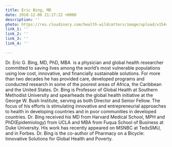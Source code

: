 ```yaml
---
title: Eric Bing, MD
date: 2018-12-06 21:17:22 +0000
description: ''
photo: https://res.cloudinary.com/health-wildcatters/image/upload/v1544131205/image.png
link_1: ''
link_2: ''
link_3: ''
link_4: ''

---
```

Dr. Eric G. Bing, MD, PhD, MBA  is a physician and global health researcher committed to saving lives among the world’s most vulnerable populations using low cost, innovative, and financially sustainable solutions. For more than two decades he has provided care, developed programs and conducted research in some of the poorest areas of Africa, the Caribbean and the United States. Dr. Bing is Professor of Global Health at Southern Methodist University and spearheads the global health initiative at the George W. Bush Institute, serving as both Director and Senior Fellow. The focus of his efforts is stimulating innovative and entrepreneurial approaches to health in developing countries and in poor communities in developed countries. Dr. Bing received his MD from Harvard Medical School, MPH and PhD(Epidemiology) from UCLA and MBA from Fuqua School of Business at Duke University. His work has recently appeared on MSNBC at TedxSMU, and in Forbes. Dr. Bing is the co-author of Pharmacy on a Bicycle: Innovative Solutions for Global Health and Poverty.